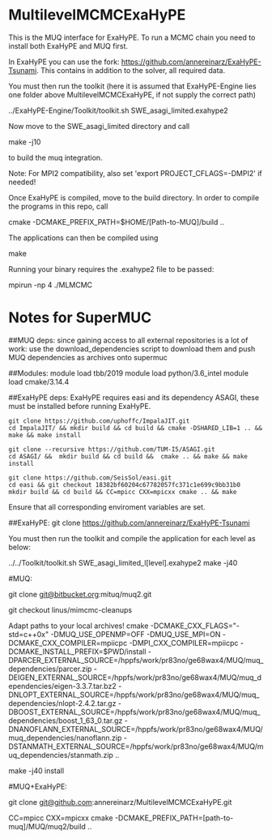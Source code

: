 # MultilevelMCMCExaHyPE

This is the MUQ interface for ExaHyPE. To run a MCMC chain you need to install both ExaHyPE and MUQ first.

In ExaHyPE you can use the fork: https://github.com/annereinarz/ExaHyPE-Tsunami. This contains in addition to the solver, all required data.

You must then run the toolkit (here it is assumed that ExaHyPE-Engine lies one folder above MultilevelMCMCExaHyPE, if not supply the correct path)

  ../ExaHyPE-Engine/Toolkit/toolkit.sh SWE_asagi_limited.exahype2

Now move to the SWE_asagi_limited directory and call

  make -j10

to build the muq integration.


Note: For MPI2 compatibility, also set 'export PROJECT_CFLAGS=-DMPI2' if needed!


Once ExaHyPE is compiled, move to the build directory. In order to compile the programs in this repo, call

  cmake -DCMAKE_PREFIX_PATH=$HOME/[Path-to-MUQ]/build ..


The applications can then be compiled using

  make


Running your binary requires the .exahype2 file to be passed:

  mpirun -np 4 ./MLMCMC


# Notes for SuperMUC

##MUQ deps:
since gaining access to all external repositories is a lot of work: use the download_dependencies script to download them and push MUQ dependencies as archives onto supermuc

##Modules:
module load tbb/2019
module load python/3.6_intel
module load cmake/3.14.4

##ExaHyPE deps:
ExaHyPE requires easi and its dependency ASAGI, these must be installed before running ExaHyPE.

    git clone https://github.com/uphoffc/ImpalaJIT.git
    cd ImpalaJIT/ && mkdir build && cd build && cmake -DSHARED_LIB=1 .. && make && make install

    git clone --recursive https://github.com/TUM-I5/ASAGI.git
    cd ASAGI/ &&  mkdir build && cd build &&  cmake .. && make && make install

    git clone https://github.com/SeisSol/easi.git
    cd easi && git checkout 18382bf60204c67782057fc371c1e699c9bb31b0
    mkdir build && cd build && CC=mpicc CXX=mpicxx cmake .. && make

Ensure that all corresponding enviroment variables are set.

##ExaHyPE:
git clone https://github.com/annereinarz/ExaHyPE-Tsunami

You must then run the toolkit and compile the application for each level as below:

../../Toolkit/toolkit.sh SWE_asagi_limited_l[level].exahype2
make -j40

#MUQ:

git clone git@bitbucket.org:mituq/muq2.git

git checkout linus/mimcmc-cleanups

Adapt paths to your local archives!
cmake -DCMAKE_CXX_FLAGS="-std=c++0x" -DMUQ_USE_OPENMP=OFF -DMUQ_USE_MPI=ON -DCMAKE_CXX_COMPILER=mpiicpc -DMPI_CXX_COMPILER=mpiicpc -DCMAKE_INSTALL_PREFIX=$PWD/install -DPARCER_EXTERNAL_SOURCE=/hppfs/work/pr83no/ge68wax4/MUQ/muq_dependencies/parcer.zip -DEIGEN_EXTERNAL_SOURCE=/hppfs/work/pr83no/ge68wax4/MUQ/muq_dependencies/eigen-3.3.7.tar.bz2 -DNLOPT_EXTERNAL_SOURCE=/hppfs/work/pr83no/ge68wax4/MUQ/muq_dependencies/nlopt-2.4.2.tar.gz -DBOOST_EXTERNAL_SOURCE=/hppfs/work/pr83no/ge68wax4/MUQ/muq_dependencies/boost_1_63_0.tar.gz -DNANOFLANN_EXTERNAL_SOURCE=/hppfs/work/pr83no/ge68wax4/MUQ/muq_dependencies/nanoflann.zip -DSTANMATH_EXTERNAL_SOURCE=/hppfs/work/pr83no/ge68wax4/MUQ/muq_dependencies/stanmath.zip ..

make -j40 install

#MUQ+ExaHyPE:

git clone git@github.com:annereinarz/MultilevelMCMCExaHyPE.git

CC=mpicc CXX=mpicxx cmake -DCMAKE_PREFIX_PATH=[path-to-muq]/MUQ/muq2/build ..

